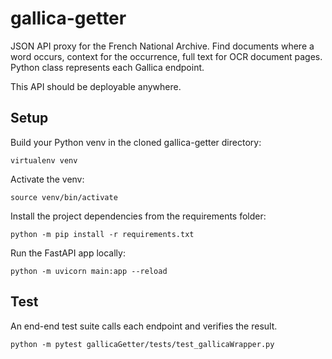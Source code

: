 # gallica-getter
JSON API proxy for the French National Archive. Find documents where a word occurs, context for the occurrence, full text for OCR document pages. Python class represents each Gallica endpoint.

This API should be deployable anywhere. 

## Setup

Build your Python venv in the cloned gallica-getter directory:
```
virtualenv venv
```
Activate the venv:
```
source venv/bin/activate
```
Install the project dependencies from the requirements folder:
```
python -m pip install -r requirements.txt
```
Run the FastAPI app locally:
```
python -m uvicorn main:app --reload
```

## Test

An end-end test suite calls each endpoint and verifies the result. 

```
python -m pytest gallicaGetter/tests/test_gallicaWrapper.py
```

